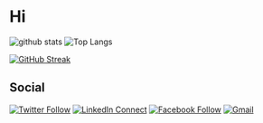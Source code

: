 # Hi

![github stats](https://github-readme-stats.vercel.app/api?username=Noblepal&show_icons=true&count_private=true&line_height=33&theme=react)
![Top Langs](https://github-readme-stats.vercel.app/api/top-langs/?username=Noblepal&hide=html&theme=react)

[![GitHub Streak](https://github-readme-streak-stats.herokuapp.com/?user=Noblepal&theme=react)](https://github.com/DenverCoder1/github-readme-streak-stats)

## Social

[![Twitter Follow](https://img.shields.io/badge/%20-Follow-black?color=14171A&labelColor=1976d2&logo=twitter&logoColor=ffffff)](https://twitter.com/noblepal_joseph)
[![LinkedIn Connect](https://img.shields.io/badge/%20-Connect-black?color=14171A&labelColor=212121&logo=linkedin&logoColor=ffffff)](https://www.linkedin.com/in/joseph-noblepal-538689100/)
[![Facebook Follow](https://img.shields.io/badge/%20-Follow-black?color=14171A&labelColor=1976d2&logo=facebook&logoColor=ffffff)](https://www.facebook.com/jay.i.jr.1)
[![Gmail](https://img.shields.io/badge/%20-Send%20Mail-black?color=14171A&labelColor=ef5350&logo=gmail&logoColor=ffffff)](mailto:zeronillzero@gmail.com?subject=From%20GitHub&body=Hi,%20there.%20Found%20you%20from%20GitHub.)
